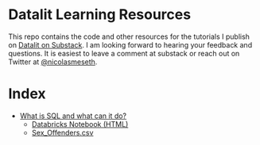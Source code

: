 # Datalit Learning Resources

This repo contains the code and other resources for the tutorials I publish on [Datalit on Substack](https://datalit.substack.com/). I am looking forward to hearing your feedback and questions. It is easiest to leave a comment at substack or reach out on Twitter at [@nicolasmeseth](https://twitter.com/nicolasmeseth).

# Index

- [What is SQL and what can it do?](/sql/introduction/what_is_sql_and_what_can_it_do)
    - [Databricks Notebook (HTML)](/sql/introduction/what_is_sql_and_what_can_it_do/What_is_SQL_and_what_can_it_do.html)
    - [Sex_Offenders.csv](/sql/introduction/what_is_sql_and_what_can_it_do/Sex_Offenders.csv)